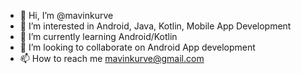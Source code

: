 - 👋 Hi, I’m @mavinkurve
- 👀 I’m interested in Android, Java, Kotlin, Mobile App Development
- 🌱 I’m currently learning Android/Kotlin 
- 💞️ I’m looking to collaborate on Android App development
- 📫 How to reach me mavinkurve@gmail.com

<!---
mavinkurve/mavinkurve is a ✨ special ✨ repository because its `README.md` (this file) appears on your GitHub profile.
You can click the Preview link to take a look at your changes.
--->

